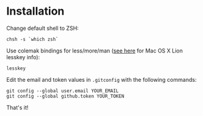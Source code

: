 Installation
============
Change default shell to ZSH:

    chsh -s `which zsh`

Use colemak bindings for less/more/man ([see here](http://apple.stackexchange.com/questions/27269/is-less1-missing-lesskey-functionality) for Mac OS X Lion lesskey info):

    lesskey

Edit the email and token values in `.gitconfig` with the following commands:

    git config --global user.email YOUR_EMAIL
    git config --global github.token YOUR_TOKEN

That's it!
